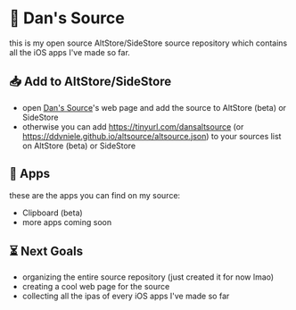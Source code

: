 # 📂 Dan's Source
this is my open source AltStore/SideStore source repository which contains all the iOS apps I've made so far.

## 📥 Add to AltStore/SideStore
- open [Dan's Source](https://ddvniele.github.io/altsource)'s web page and add the source to AltStore (beta) or SideStore
 - otherwise you can add https://tinyurl.com/dansaltsource (or https://ddvniele.github.io/altsource/altsource.json) to your sources list on AltStore (beta) or SideStore

## 🔖 Apps
these are the apps you can find on my source:
- Clipboard (beta)
- more apps coming soon

## ⏳ Next Goals
- organizing the entire source repository (just created it for now lmao)
- creating a cool web page for the source
- collecting all the ipas of every iOS apps I've made so far
